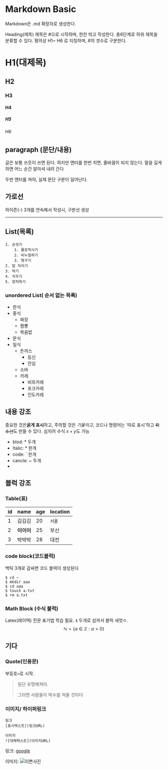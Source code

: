 # Markdown Basic
Markdown은 .md 확장자로 생성한다.


Heading(제목)
제목은 #으로 시작하며, 한칸 띄고 작성한다.
총6단계로 하위 제목을 분류할 수 있다.
평의상 H1~ H6 로 지칭하며, #의 갯수로 구분한다.

# H1(대제목)
## H2
### H3
#### H4
##### H5
###### H6


## paragraph (문단/내용)
글은 보통 쓰듯이 쓰면 된다.
하지만 엔터를 한번 치면, 줄바꿈이 되지 않는다. 말을 길게 하면 어느 순간 알아셔 내려 간다

두번 엔터를 쳐야, 실제 문단 구분이 일어난다.

## 가로선
하이픈(-) 3개를 연속해서 작성시, 구분선 생성

---


## List(목록)
    1. 손씻기
        1. 물로적시기
        2. 비누칠하기
        3. 헹구기
    2. 밥 차리기
    3. 먹기
    4. 치우기
    5. 양치하기
### unordered List( 순서 없는 목록)
- 한식
- 중식
  - 짜장
  - 짬뽕
  - 복음밥
- 문식
- 일식
  - 돈까스
    - 등신
    - 안심
  - 소바
  - 카레
    - 비프카레
    - 포크카레
    - 인도카레


## 내용 강조

중요한 것은**굵게 표시**하고, 주의할 것은 *기울이고*, 코드나 명령어는 '따로 표시'하고 ~~취소선~~도 만들 수 있다. 심지어 수식 $x+y$도 가능

- blod: * 두개
- Italic: * 한개
- code: ` 한개
- cancle: ~ 두개
- 
  
## 블럭 강조

### Table(표)
|id|name|age|location|
|---|---|---|---|
|1|김김김|20|`서울`|
|2| **이이이** |25|부산|
|3| 박박박 |28 | 대전|

### code block(코드블럭)
백틱 3개로 감싸면 코드 블럭이 생성된다

```
$ cd ~
$ mkdir aaa
$ cd aaa
$ touch a.txt
$ rm a.txt
```


### Math Block (수식 불럭)
Latex(레이텍) 전문 표기법 학습 필요.
`$` 두개로 삼까서 블럭 새엇ㅇ.
$$
\mathbb{N} = \{ a \in \mathbb{Z} : a > 0 \}
$$


## 기다
### Quote(인용문)
부등호`>`로 시작.

> 일단 유명해져라.
>
> 그러면 사람들이 박수를 쳐줄 것이다

### 이미지/ 하이퍼링크
```
링크
[표시텍스트](링크URL)

이미지
![대체텍스트](이미지URL)
```

링크: [google](http://google.com)

이미지: ![이쁜사진]([https://cd](https://cdn.travie.com/news/photo/first/201710/img_19975_1.jpg))